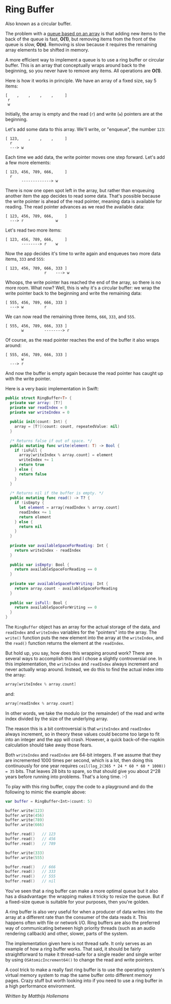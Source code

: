 # Ring Buffer

Also known as a circular buffer.

The problem with a [queue based on an array](../Queue/) is that adding new items to the back of the queue is fast, **O(1)**, but removing items from the front of the queue is slow, **O(n)**. Removing is slow because it requires the remaining array elements to be shifted in memory.

A more efficient way to implement a queue is to use a ring buffer or circular buffer. This is an array that conceptually wraps around back to the beginning, so you never have to remove any items. All operations are **O(1)**.

Here is how it works in principle. We have an array of a fixed size, say 5 items:

	[    ,    ,    ,    ,     ]
	 r
	 w

Initially, the array is empty and the read (`r`) and write (`w`) pointers are at the beginning.

Let's add some data to this array. We'll write, or "enqueue", the number `123`:

	[ 123,    ,    ,    ,     ]
	  r 
	  ---> w

Each time we add data, the write pointer moves one step forward. Let's add a few more elements:

	[ 123, 456, 789, 666,     ]
	  r    
	       -------------> w

There is now one open spot left in the array, but rather than enqueuing another item the app decides to read some data. That's possible because the write pointer is ahead of the read pointer, meaning data is available for reading. The read pointer advances as we read the available data:

	[ 123, 456, 789, 666,     ]
	  ---> r              w

Let's read two more items:

	[ 123, 456, 789, 666,     ]
	       --------> r    w

Now the app decides it's time to write again and enqueues two more data items, `333` and `555`:

	[ 123, 456, 789, 666, 333 ]
	                 r    ---> w

Whoops, the write pointer has reached the end of the array, so there is no more room. What now? Well, this is why it's a circular buffer: we wrap the write pointer back to the beginning and write the remaining data:

	[ 555, 456, 789, 666, 333 ]
	  ---> w         r        

We can now read the remaining three items, `666`, `333`, and `555`. 

	[ 555, 456, 789, 666, 333 ]
	       w         --------> r        

Of course, as the read pointer reaches the end of the buffer it also wraps around:

	[ 555, 456, 789, 666, 333 ]
	       w            
	  ---> r

And now the buffer is empty again because the read pointer has caught up with the write pointer.

Here is a very basic implementation in Swift:

```swift
public struct RingBuffer<T> {
  private var array: [T?]
  private var readIndex = 0
  private var writeIndex = 0
  
  public init(count: Int) {
    array = [T?](count: count, repeatedValue: nil)
  }
  
  /* Returns false if out of space. */
  public mutating func write(element: T) -> Bool {
    if !isFull {
      array[writeIndex % array.count] = element
      writeIndex += 1
      return true
    } else {
      return false
    }
  }
  
  /* Returns nil if the buffer is empty. */
  public mutating func read() -> T? {
    if !isEmpty {
      let element = array[readIndex % array.count]
      readIndex += 1
      return element
    } else {
      return nil
    }
  }
  
  private var availableSpaceForReading: Int {
    return writeIndex - readIndex
  }
  
  public var isEmpty: Bool {
    return availableSpaceForReading == 0
  }
  
  private var availableSpaceForWriting: Int {
    return array.count - availableSpaceForReading
  }
  
  public var isFull: Bool {
    return availableSpaceForWriting == 0
  }
}
```

The `RingBuffer` object has an array for the actual storage of the data, and `readIndex` and `writeIndex` variables for the "pointers" into the array. The `write()` function puts the new element into the array at the `writeIndex`, and the `read()` function returns the element at the `readIndex`.

But hold up, you say, how does this wrapping around work? There are several ways to accomplish this and I chose a slightly controversial one. In this implementation, the `writeIndex` and `readIndex` always increment and never actually wrap around. Instead, we do this to find the actual index into the array:

```swift
array[writeIndex % array.count]
```

and:

```swift
array[readIndex % array.count]
```

In other words, we take the modulo (or the remainder) of the read and write index divided by the size of the underlying array.

The reason this is a bit controversial is that `writeIndex` and `readIndex` always increment, so in theory these values could become too large to fit into an integer and the app will crash. However, a quick back-of-the-napkin calculation should take away those fears.

Both `writeIndex` and `readIndex` are 64-bit integers. If we assume that they are incremented 1000 times per second, which is a lot, then doing this continuously for one year requires `ceil(log_2(365 * 24 * 60 * 60 * 1000)) = 35` bits. That leaves 28 bits to spare, so that should give you about 2^28 years before running into problems. That's a long time. :-)
  
To play with this ring buffer, copy the code to a playground and do the following to mimic the example above:

```swift
var buffer = RingBuffer<Int>(count: 5)

buffer.write(123)
buffer.write(456)
buffer.write(789)
buffer.write(666)

buffer.read()   // 123
buffer.read()   // 456
buffer.read()   // 789

buffer.write(333)
buffer.write(555)

buffer.read()   // 666
buffer.read()   // 333
buffer.read()   // 555
buffer.read()   // nil
```

You've seen that a ring buffer can make a more optimal queue but it also has a disadvantage: the wrapping makes it tricky to resize the queue. But if a fixed-size queue is suitable for your purposes, then you're golden.

A ring buffer is also very useful for when a producer of data writes into the array at a different rate than the consumer of the data reads it. This happens often with file or network I/O. Ring buffers are also the preferred way of communicating between high priority threads (such as an audio rendering callback) and other, slower, parts of the system.

The implementation given here is not thread safe. It only serves as an example of how a ring buffer works. That said, it should be fairly straightforward to make it thread-safe for a single reader and single writer by using `OSAtomicIncrement64()` to change the read and write pointers.

A cool trick to make a really fast ring buffer is to use the operating system's virtual memory system to map the same buffer onto different memory pages. Crazy stuff but worth looking into if you need to use a ring buffer in a high performance environment.

*Written by Matthijs Hollemans*
